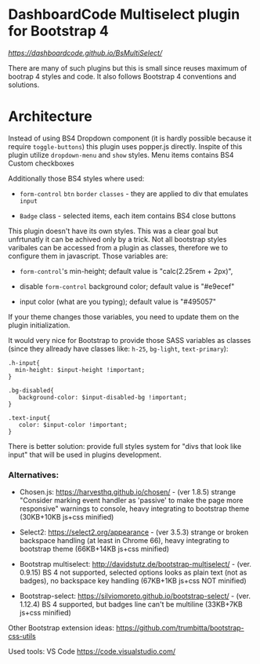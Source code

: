 # DashboardCode Multiselect plugin for Bootstrap 4
*https://dashboardcode.github.io/BsMultiSelect/*

There are many of such plugins but this is small since reuses maximum of bootrap 4 styles and code. It also follows Bootstrap 4 conventions and solutions.

# Architecture
Instead of using BS4 Dropdown component (it is hardly possible because it require `toggle-buttons`) this plugin uses popper.js directly.
Inspite of this plugin utilize `dropdown-menu` and `show` styles. Menu items contains BS4 Custom checkboxes

Additionally those BS4 styles where used:

* `form-control` `btn` `border` `classes` - they are applied to div that emulates `input`

* `Badge` class - selected items, each item contains BS4 close buttons

This plugin doesn't have its own styles. This was a clear goal but unfrtunatly it can be achived only by a trick. Not all bootstrap styles varibales can be accessed from a plugin as classes, therefore we to configure them in javascript. Those variables are:

* `form-control`'s min-height; default value is "calc(2.25rem + 2px)",

* disable `form-control` background color; default value is "#e9ecef"

* input color (what are you typing); default value is "#495057"

If your theme changes those variables, you need to update them on the plugin initialization.

It would very nice for Bootstrap to provide those SASS variables as classes (since they allready have classes like: `h-25`, `bg-light`, `text-primary`):

````
.h-input{
  min-height: $input-height !important; 
}

.bg-disabled{
   background-color: $input-disabled-bg !important; 
}

.text-input{
   color: $input-color !important;
}
````

There is better solution: provide full styles system for "divs that look like input" that will be used in plugins development.


### Alternatives:

* Chosen.js: https://harvesthq.github.io/chosen/ - (ver 1.8.5) strange "Consider marking event handler as 'passive' to make the page more responsive" warnings to console, heavy integrating to bootstrap theme (30KB+10KB js+css minified)

* Select2: https://select2.org/appearance - (ver 3.5.3) strange or broken backspace handling (at least in Chrome 66), heavy integrating to bootstrap theme (66KB+14KB js+css minified)

* Bootstrap multiselect: http://davidstutz.de/bootstrap-multiselect/  -  (ver. 0.9.15) BS 4 not supported, selected options looks as plain text (not as badges), no backspace key handling (67KB+1KB js+css NOT minified)

* Bootstrap-select: https://silviomoreto.github.io/bootstrap-select/ - (ver. 1.12.4) BS 4 supported, but badges line can't be multiline (33KB+7KB js+css minified)

Other Bootstrap extension ideas:
https://github.com/trumbitta/bootstrap-css-utils 

Used tools:
VS Code https://code.visualstudio.com/
